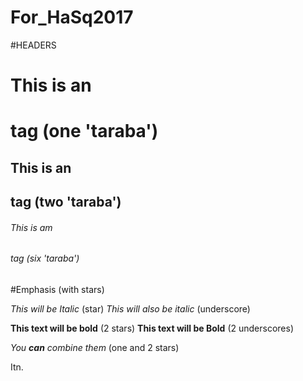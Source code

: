 # For_HaSq2017

#HEADERS

# This is an <h1> tag (one 'taraba')
## This is an <h2> tag (two 'taraba')
###### This is am <h6> tag (six 'taraba')

#Emphasis (with stars)

*This will be Italic* (star)
_This will also be italic_ (underscore)

**This text will be bold** (2 stars)
__This text will be Bold__ (2 underscores)

*You **can** combine them* (one and 2 stars)

Itn.
